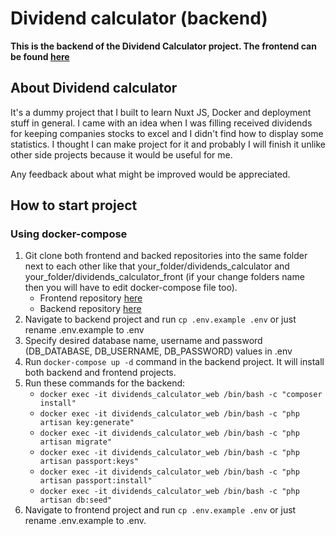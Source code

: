 # Dividend calculator (backend)

**This is the backend of the Dividend Calculator project. The frontend can be found [here](https://github.com/seriousTom/dividends_calculator_front)**

## About Dividend calculator

It's a dummy project that I built to learn Nuxt JS, Docker and deployment stuff in general. I came with an idea when I was filling received dividends for keeping companies stocks to excel and I didn't find how to display some statistics. I thought I can make project for it and probably I will finish it unlike other side projects because it would be useful for me.

Any feedback about what might be improved would be appreciated.

## How to start project

### Using docker-compose

1. Git clone both frontend and backed repositories into the same folder next to each other like that your_folder/dividends_calculator and your_folder/dividends_calculator_front (if your change folders name then you will have to edit docker-compose file too).
    - Frontend repository [here](https://github.com/seriousTom/dividends_calculator_front)
    - Backend repository [here](https://github.com/seriousTom/dividends_calculator)
2. Navigate to backend project and run `cp .env.example .env` or just rename .env.example to .env
3. Specify desired database name, username and password (DB_DATABASE, DB_USERNAME, DB_PASSWORD) values in .env
4. Run `docker-compose up -d` command in the backend project. It will install both backend and frontend projects.
5. Run these commands for the backend:
    - `docker exec -it dividends_calculator_web /bin/bash -c "composer install"`
    - `docker exec -it dividends_calculator_web /bin/bash -c "php artisan key:generate"`
    - `docker exec -it dividends_calculator_web /bin/bash -c "php artisan migrate"`
    - `docker exec -it dividends_calculator_web /bin/bash -c "php artisan passport:keys"`
    - `docker exec -it dividends_calculator_web /bin/bash -c "php artisan passport:install"`
    - `docker exec -it dividends_calculator_web /bin/bash -c "php artisan db:seed"`
6. Navigate to frontend project and run `cp .env.example .env` or just rename .env.example to .env.
